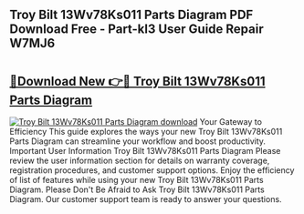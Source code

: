 ## Troy Bilt 13Wv78Ks011 Parts Diagram PDF Download Free - Part-kl3 User Guide Repair W7MJ6

# <h2><a href="http://dfms3bg.blite.top/?on=Troy+Bilt+13Wv78Ks011+Parts+Diagram">🔗Download New 👉🔴 Troy Bilt 13Wv78Ks011 Parts Diagram</a></h2>

[![Troy Bilt 13Wv78Ks011 Parts Diagram download](https://i.imgur.com/lujVjoI.png)](http://dfms3bg.blite.top/?on=Troy+Bilt+13Wv78Ks011+Parts+Diagram)
Your Gateway to Efficiency This guide explores the ways your new Troy Bilt 13Wv78Ks011 Parts Diagram can streamline your workflow and boost productivity. Important User Information Troy Bilt 13Wv78Ks011 Parts Diagram Please review the user information section for details on warranty coverage, registration procedures, and customer support options. Enjoy the efficiency of list of features while using your new Troy Bilt 13Wv78Ks011 Parts Diagram. Please Don't Be Afraid to Ask Troy Bilt 13Wv78Ks011 Parts Diagram. Our customer support team is ready to answer your questions.
